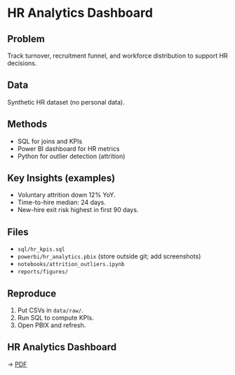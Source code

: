 # HR Analytics Dashboard

## Problem
Track turnover, recruitment funnel, and workforce distribution to support HR decisions.

## Data
Synthetic HR dataset (no personal data).

## Methods
- SQL for joins and KPIs
- Power BI dashboard for HR metrics
- Python for outlier detection (attrition)

## Key Insights (examples)
- Voluntary attrition down 12% YoY.
- Time-to-hire median: 24 days.
- New-hire exit risk highest in first 90 days.

## Files
- `sql/hr_kpis.sql`
- `powerbi/hr_analytics.pbix` (store outside git; add screenshots)
- `notebooks/attrition_outliers.ipynb`
- `reports/figures/`

## Reproduce
1. Put CSVs in `data/raw/`.
2. Run SQL to compute KPIs.
3. Open PBIX and refresh.


## HR Analytics Dashboard
→ [PDF](./github_portfolio/github-portfolio-starter/hr-analytics-dashboard/reports/HR_Dashboard.pdf)

